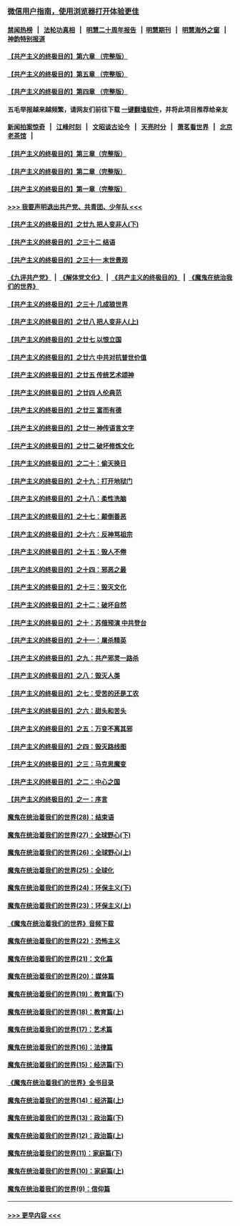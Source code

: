### [微信用户指南，使用浏览器打开体验更佳](https://github.com/gfw-breaker/banned-news1/blob/master/indexes/wechat-guide.md?t=0)
#### [禁闻热榜](热点新闻.md?t=0)  &nbsp;&nbsp;|&nbsp;&nbsp; [法轮功真相](https://github.com/gfw-breaker/truth/blob/master/README.md?t=0) &nbsp;&nbsp;|&nbsp;&nbsp; [明慧二十周年报告](https://github.com/gfw-breaker/mh-reports/blob/master/README.md?t=0) &nbsp;&nbsp;|&nbsp;&nbsp;[明慧期刊](https://github.com/gfw-breaker/mh-qikan) &nbsp;&nbsp;|&nbsp;&nbsp; [明慧海外之窗](https://github.com/gfw-breaker/mh-news/blob/master/README.md?t=0) &nbsp;&nbsp;|&nbsp;&nbsp; [神韵特别报道](https://github.com/gfw-breaker/mh-news/blob/master/shenyun.md?t=0)
#### [【共产主义的终极目的】第六章 （完整版）](../pages/nsc422/n11428913.md?t=02141133) 
#### [【共产主义的终极目的】第五章 （完整版）](../pages/nsc422/n11428912.md?t=02141133) 
#### [【共产主义的终极目的】第四章 （完整版）](../pages/nsc422/n11428907.md?t=02141133) 
#### 五毛举报越来越频繁，请网友们前往下载 [一键翻墙软件](https://github.com/gfw-breaker/ssr-accounts)，并将此项目推荐给亲友
#### [新闻拍案惊奇](https://github.com/gfw-breaker/banned-news1/blob/master/pages/link4.md) &nbsp;&nbsp;|&nbsp;&nbsp; [江峰时刻](https://github.com/gfw-breaker/banned-news1/blob/master/pages/link4.md) &nbsp;&nbsp;|&nbsp;&nbsp; [文昭谈古论今](https://github.com/gfw-breaker/banned-news1/blob/master/pages/link4.md) &nbsp;&nbsp;|&nbsp;&nbsp; [天亮时分](https://github.com/gfw-breaker/banned-news1/blob/master/pages/link4.md) &nbsp;&nbsp;|&nbsp;&nbsp; [萧茗看世界](https://github.com/gfw-breaker/banned-news1/blob/master/pages/link4.md) &nbsp;&nbsp;|&nbsp;&nbsp; [北京老茶馆](https://github.com/gfw-breaker/banned-news1/blob/master/pages/link4.md) &nbsp;&nbsp;|&nbsp;&nbsp; 
#### [【共产主义的终极目的】第三章（完整版）](../pages/nsc422/n11428848.md?t=02141133) 
#### [【共产主义的终极目的】第二章（完整版）](../pages/nsc422/n11428831.md?t=02141133) 
#### [【共产主义的终极目的】第一章（完整版）](../pages/nsc422/n11417651.md?t=02141133) 
#### [>>> 我要声明退出共产党、共青团、少年队 <<<](https://github.com/begood0513/goodnews/blob/master/quit/letter.md) 
#### [【共产主义的终极目的】之廿九 把人变非人(下)](../pages/nsc422/n11344140.md?t=02141133) 
#### [【共产主义的终极目的】之三十二 结语](../pages/nsc422/n11360535.md?t=02141133) 
#### [【共产主义的终极目的】之三十一 末世景观](../pages/nsc422/n11351129.md?t=02141133) 
#### [《九评共产党》](https://github.com/begood0513/9ping.md/blob/master/README.md) &nbsp;|&nbsp; [《解体党文化》](../../../../jtdwh.md/blob/master/README.md)  &nbsp;|&nbsp; [《共产主义的终极目的》](../../../../gczydzjmd.md/blob/master/README.md) &nbsp;|&nbsp; [《魔鬼在统治我们的世界》](../../../../mgztzwmdsj.md/blob/master/README.md) 
#### [【共产主义的终极目的】之三十 几成狼世界](../pages/nsc422/n11348280.md?t=02141133) 
#### [【共产主义的终极目的】之廿八 把人变非人(上)](../pages/nsc422/n11340492.md?t=02141133) 
#### [【共产主义的终极目的】之廿七 以恨立国](../pages/nsc422/n11336944.md?t=02141133) 
#### [【共产主义的终极目的】之廿六 中共对抗普世价值](../pages/nsc422/n11324785.md?t=02141133) 
#### [【共产主义的终极目的】之廿五 传统艺术颂神](../pages/nsc422/n11296396.md?t=02141133) 
#### [【共产主义的终极目的】之廿四 人伦典范](../pages/nsc422/n11296397.md?t=02141133) 
#### [【共产主义的终极目的】之廿三 富而有德](../pages/nsc422/n11283598.md?t=02141133) 
#### [【共产主义的终极目的】之廿一 神传语言文字](../pages/nsc422/n11263265.md?t=02141133) 
#### [【共产主义的终极目的】之廿二 破坏修炼文化](../pages/nsc422/n11245728.md?t=02141133) 
#### [【共产主义的终极目的】之二十：偷天换日](../pages/nsc422/n11238846.md?t=02141133) 
#### [【共产主义的终极目的】之十九：打开地狱门](../pages/nsc422/n11206376.md?t=02141133) 
#### [【共产主义的终极目的】之十八：柔性洗脑](../pages/nsc422/n11199994.md?t=02141133) 
#### [【共产主义的终极目的】之十七：颠倒善恶](../pages/nsc422/n11179782.md?t=02141133) 
#### [【共产主义的终极目的】之十六：反神骂祖宗](../pages/nsc422/n11166798.md?t=02141133) 
#### [【共产主义的终极目的】之十五：毁人不倦](../pages/nsc422/n11166792.md?t=02141133) 
#### [【共产主义的终极目的】之十四：邪恶之最](../pages/nsc422/n11150249.md?t=02141133) 
#### [【共产主义的终极目的】之十三：毁灭文化](../pages/nsc422/n11135227.md?t=02141133) 
#### [【共产主义的终极目的】之十二：破坏自然](../pages/nsc422/n11135214.md?t=02141133) 
#### [【共产主义的终极目的】之十：苏俄预演 中共登台](../pages/nsc422/n11118424.md?t=02141133) 
#### [【共产主义的终极目的】之十一：屠杀精英](../pages/nsc422/n11118442.md?t=02141133) 
#### [【共产主义的终极目的】之九：共产邪灵一路杀](../pages/nsc422/n11114139.md?t=02141133) 
#### [【共产主义的终极目的】之八：毁灭人类](../pages/nsc422/n11108503.md?t=02141133) 
#### [【共产主义的终极目的】之七：受苦的还是工农](../pages/nsc422/n11101809.md?t=02141133) 
#### [【共产主义的终极目的】之六：甜头和苦头](../pages/nsc422/n11096971.md?t=02141133) 
#### [【共产主义的终极目的】之五：万变不离其邪](../pages/nsc422/n11091285.md?t=02141133) 
#### [【共产主义的终极目的】之四：毁灭路线图](../pages/nsc422/n11086284.md?t=02141133) 
#### [【共产主义的终极目的】之三：马克思魔变](../pages/nsc422/n11061941.md?t=02141133) 
#### [【共产主义的终极目的】之二：中心之国](../pages/nsc422/n11047728.md?t=02141133) 
#### [【共产主义的终极目的】之一：序言](../pages/nsc422/n11086077.md?t=02141133) 
#### [魔鬼在统治着我们的世界(28)：结束语](../pages/nsc422/n10936246.md?t=02141133) 
#### [魔鬼在统治着我们的世界(27)：全球野心(下)](../pages/nsc422/n10928319.md?t=02141133) 
#### [魔鬼在统治着我们的世界(26)：全球野心(上)](../pages/nsc422/n10900318.md?t=02141133) 
#### [魔鬼在统治着我们的世界(25)：全球化](../pages/nsc422/n10788205.md?t=02141133) 
#### [魔鬼在统治着我们的世界(24)：环保主义(下)](../pages/nsc422/n10695307.md?t=02141133) 
#### [魔鬼在统治着我们的世界(23)：环保主义(上)](../pages/nsc422/n10688613.md?t=02141133) 
#### [《魔鬼在统治着我们的世界》音频下载](../pages/nsc422/n10635553.md?t=02141133) 
#### [魔鬼在统治着我们的世界(22)：恐怖主义](../pages/nsc422/n10614727.md?t=02141133) 
#### [魔鬼在统治着我们的世界(21)：文化篇](../pages/nsc422/n10597706.md?t=02141133) 
#### [魔鬼在统治着我们的世界(20)：媒体篇](../pages/nsc422/n10586579.md?t=02141133) 
#### [魔鬼在统治着我们的世界(19)：教育篇(下)](../pages/nsc422/n10564808.md?t=02141133) 
#### [魔鬼在统治着我们的世界(18)：教育篇(上)](../pages/nsc422/n10526970.md?t=02141133) 
#### [魔鬼在统治着我们的世界(17)：艺术篇](../pages/nsc422/n10499093.md?t=02141133) 
#### [魔鬼在统治着我们的世界(16)：法律篇](../pages/nsc422/n10485969.md?t=02141133) 
#### [魔鬼在统治着我们的世界(15)：经济篇(下)](../pages/nsc422/n10469975.md?t=02141133) 
#### [《魔鬼在统治着我们的世界》全书目录](../pages/nsc422/n10464261.md?t=02141133) 
#### [魔鬼在统治着我们的世界(14)：经济篇(上)](../pages/nsc422/n10457370.md?t=02141133) 
#### [魔鬼在统治着我们的世界(13)：政治篇(下)](../pages/nsc422/n10448270.md?t=02141133) 
#### [魔鬼在统治着我们的世界(12)：政治篇(上)](../pages/nsc422/n10444576.md?t=02141133) 
#### [魔鬼在统治着我们的世界(11)：家庭篇(下)](../pages/nsc422/n10440961.md?t=02141133) 
#### [魔鬼在统治着我们的世界(10)：家庭篇(上)](../pages/nsc422/n10435448.md?t=02141133) 
#### [魔鬼在统治着我们的世界(9)：信仰篇](../pages/nsc422/n10432159.md?t=02141133) 

----
#### [ >>> 更早内容 <<< ](../indexes/nsc422-earlier.md)
